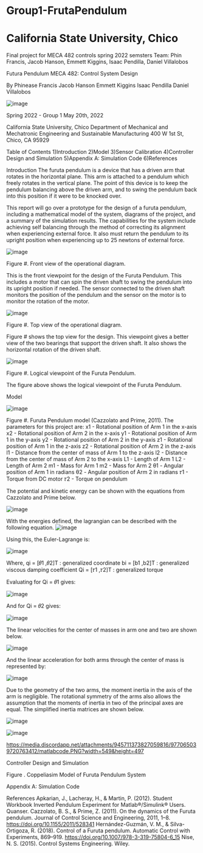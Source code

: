 # Group1-FrutaPendulum
# California State University, Chico
Final project for MECA 482 controls spring 2022 semsters 
Team: Phin Francis, Jacob Hanson, Emmett Kiggins, Isaac Pendilla, Daniel Villalobos

Futura Pendulum
MECA 482: Control System Design

By
Phinease Francis
Jacob Hanson
Emmett Kiggins
Isaac Pendilla
Daniel Villalobos


![image](https://user-images.githubusercontent.com/105892633/169450137-6e24e8ba-d512-4ff5-b310-f3945275c4e0.png)




Spring 2022 - Group 1
May 20th, 2022



California State University, Chico
Department of Mechanical and Mechatronic Engineering and Sustainable Manufacturing
400 W 1st St, Chico, CA 95929



Table of Contents
1)Introduction
2)Model
3)Sensor Calibration
4)Controller Design and Simulation
5)Appendix A: Simulation Code
6)References




Introduction
The furuta pendulum is a device that has a driven arm that rotates in the horizontal plane. This arm is attached to a pendulum which freely rotates in the vertical plane. The point of this device is to keep the pendulum balancing above the driven arm, and to swing the pendulum back into this position if it were to be knocked over. 

This report will go over a prototype for the design of a furuta pendulum, including a mathematical model of the system, diagrams of the project, and a summary of the simulation results. The capabilities for the system include achieving self balancing through the method of correcting its alignment when experiencing external force. It also must return the pendulum to its upright position when experiencing up to 25 newtons of external force.

![image](https://user-images.githubusercontent.com/105892633/169450292-3e73d8a7-4b40-4b9a-8946-72b6630fbc39.png)


Figure #. Front view of the operational diagram.

This is the front viewpoint for the design of the Furuta Pendulum. This includes a motor that can spin the driven shaft to swing the pendulum into its upright position if needed. The sensor connected to the driven shaft monitors the position of the pendulum and the sensor on the motor is to monitor the rotation of the motor. 




![image](https://user-images.githubusercontent.com/105892633/169450324-f9d6e7b6-4f22-4570-857b-fecbe428339c.png)

Figure #. Top view of the operational diagram.

Figure # shows the top view for the design. This viewpoint gives a better view of the two bearings that support the driven shaft. It also shows the horizontal rotation of the driven shaft. 




![image](https://user-images.githubusercontent.com/105892633/169450358-aa3bb1c0-e850-4ada-a13b-6ab4740a0b95.png)




Figure #. Logical viewpoint of the Furuta Pendulum.

 The figure above shows the logical viewpoint of the Furuta Pendulum. 

Model




![image](https://user-images.githubusercontent.com/105892633/169450390-bc2b7d71-5fe5-4313-ac0e-4355bf284ee5.png)





Figure #. Furuta Pendulum model (Cazzolato and Prime, 2011).
The parameters for this project are:
x1 - Rotational position of Arm 1 in the x-axis
x2 - Rotational position of Arm 2 in the x-axis
y1 - Rotational position of Arm 1 in the y-axis
y2 - Rotational position of Arm 2 in the y-axis
z1 - Rotational position of Arm 1 in the z-axis
z2 - Rotational position of Arm 2 in the z-axis
l1 - Distance from the center of mass of Arm 1 to the z-axis
l2 - Distance from the center of mass of Arm 2 to the x-axis
L1 - Length of Arm 1
L2 - Length of Arm 2
m1 - Mass for Arm 1
m2 - Mass for Arm 2
θ1 - Angular position of Arm 1 in radians
θ2 - Angular position of Arm 2 in radians
𝜏1 - Torque from DC motor
𝜏2 - Torque on pendulum



The potential and kinetic energy can be shown with the equations from Cazzolato and Prime below.





![image](https://user-images.githubusercontent.com/105892633/169450466-2534fdf8-136b-4f53-9f96-8dbd256a1f83.png)


With the energies defined, the lagrangian can be described with the following equation.
![image](https://user-images.githubusercontent.com/105892633/169450502-5b28acf4-5efa-4895-9352-c2d1ff34244c.png)



Using this, the Euler-Lagrange is:



![image](https://user-images.githubusercontent.com/105892633/169450523-f15fb963-77a1-4fc6-ab3f-54d369fe1206.png)





Where,
qi = [𝜃1 ,𝜃2]T : generalized coordinate
bi = [b1 ,b2]T : generalized viscous damping coefficient
Qi = [𝜏1 ,𝜏2]T : generalized torque

Evaluating for Qi = 𝜃1 gives:


![image](https://user-images.githubusercontent.com/105892633/169450898-5a098fe2-32a3-49b7-862f-776db5a7aa04.png)



And for Qi = 𝜃2 gives:

![image](https://user-images.githubusercontent.com/105892633/169450923-12edbb44-c1b3-465f-8ef9-58fcf1f80285.png)


The linear velocities for the center of masses in arm one and two are shown below. 

![image](https://user-images.githubusercontent.com/105892633/169450959-beadc820-590e-4a42-afcb-4f2269afe91c.png)


And the linear acceleration for both arms through the center of mass is represented by:

![image](https://user-images.githubusercontent.com/105892633/169450984-85241185-66d8-441c-827c-f71e739183fc.png)





Due to the geometry of the two arms, the moment inertia in the axis of the arm is negligible. The rotational symmetry of the arms also allows the assumption that the moments of inertia in two of the principal axes are equal. The simplified inertia matrices are shown below.


![image](https://user-images.githubusercontent.com/105892633/169451015-c4b7291d-d426-44d9-a0f1-30ff4961045e.png)


![image](https://user-images.githubusercontent.com/105892633/169451032-b4466ceb-5ded-41f8-ae12-de967d1c925b.png)


https://media.discordapp.net/attachments/945711373827059816/977065039720763412/matlabcode.PNG?width=549&height=497





Controller Design and Simulation











Figure  . Coppeliasim Model of Furuta Pendulum System

Appendix A: Simulation Code




References
Apkarian, J., Lacheray, H., & Martin, P. (2012). Student Workbook Inverted Pendulum Experiment for Matlab®/Simulink® Users. Quanser.
Cazzolato, B. S., & Prime, Z. (2011). On the dynamics of the Furuta pendulum. Journal of Control Science and Engineering, 2011, 1–8. https://doi.org/10.1155/2011/528341
Hernández-Guzmán, V. M., & Silva-Ortigoza, R. (2018). Control of a Furuta pendulum. Automatic Control with Experiments, 869–919. https://doi.org/10.1007/978-3-319-75804-6_15
Nise, N. S. (2015). Control Systems Engineering. Wiley. 





